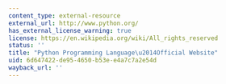 ```yaml
---
content_type: external-resource
external_url: http://www.python.org/
has_external_license_warning: true
license: https://en.wikipedia.org/wiki/All_rights_reserved
status: ''
title: "Python Programming Language\u2014Official Website"
uid: 6d647422-de95-4650-b53e-e4a7c7a2e54d
wayback_url: ''
---
```

